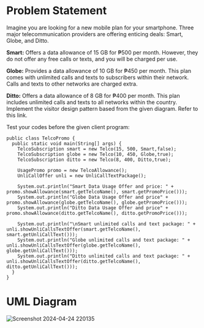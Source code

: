 # Problem Statement
Imagine you are looking for a new mobile plan for your smartphone. Three major telecommunication providers are offering enticing deals: Smart, Globe, and Ditto.

__Smart:__ Offers a data allowance of 15 GB for ₱500 per month. However, they do not offer any free calls or texts, and you will be charged per use.

__Globe:__ Provides a data allowance of 10 GB for ₱450 per month. This plan comes with unlimited calls and texts to subscribers within their network. Calls and texts to other networks are charged extra.

__Ditto:__ Offers a data allowance of 8 GB for ₱400 per month. This plan includes unlimited calls and texts to all networks within the country.
Implement the visitor design pattern based from the given diagram. Refer to this link.  

Test your codes before the given client program:
```
public class TelcoPromo {
  public static void main(String[] args) {
    TelcoSubscription smart = new Telco(15, 500, Smart,false);
    TelcoSubscription globe = new Telco(10, 450, Globe,true);
    TelcoSubscription ditto = new Telco(8, 400, Ditto,true);

    UsagePromo promo = new TelcoAllowance();
    UnliCallOffer unli = new UnliCallTextPackage();    

    System.out.println("Smart Data Usage Offer and price: " + promo.showAllowance(smart.getTelcoName(), smart.getPromoPrice()));
    System.out.println("Globe Data Usage Offer and price" + promo.showAllowance(globe.getTelcoName(), globe.getPromoPrice()));
    System.out.println("Ditto Data Usage Offer and price" + promo.showAllowance(ditto.getTelcoName(), ditto.getPromoPrice()));

    System.out.println("\nSmart unlimited calls and text package: " + unli.showUnliCallsTextOffer(smart.getTelcoName(), smart.getUnliCallText()));
    System.out.println("Globe unlimited calls and text package: " + unli.showUnliCallsTextOffer(globe.getTelcoName(), globe.getUnliCallText()));
    System.out.println("Ditto unlimited calls and text package: " + unli.showUnliCallsTextOffer(ditto.getTelcoName(), ditto.getUnliCallText()));
  }
}
```
#
# UML Diagram
![Screenshot 2024-04-24 220135](https://github.com/LeikaGalvez/visitorPatternSW/assets/142652629/3b51fd00-3092-46ec-9c34-85b8a900f23e)



